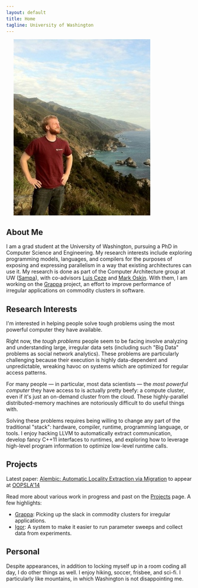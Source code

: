 ```yaml
---
layout: default
title: Home
tagline: University of Washington
---
```


<!-- ![profile](img/brandon_coast.jpg) -->
<div class="span5 pull-right" style="padding-left:20px">
  <div>
    <img src="img/brandon_coast.jpg" class="img-rounded"/>
  </div>
</div>

## About Me
I am a grad student at the University of Washington, pursuing a PhD in Computer Science and Engineering. My research interests include exploring programming models, languages, and compilers for the purposes of exposing and expressing parallelism in a way that existing architectures can use it. My research is done as part of the Computer Architecture group at UW ([Sampa](http://sampa.cs.washington.edu)), with co-advisors [Luis Ceze](http://www.cs.washington.edu/homes/luisceze/) and [Mark Oskin](http://www.cs.washington.edu/homes/oskin). With them, I am working on the [Grappa](http://grappa.io) project, an effort to improve performance of irregular applications on commodity clusters in software.

## Research Interests
I'm interested in helping people solve tough problems using the most powerful computer they have available. 

Right now, the *tough problems* people seem to be facing involve analyzing and understanding large, irregular data sets (including such "Big Data" problems as social network analytics). These problems are particularly challenging because their execution is highly data-dependent and unpredictable, wreaking havoc on systems which are optimized for regular access patterns.

For many people — in particular, most data scientists — the *most powerful computer* they have access to is actually pretty beefy: a compute cluster, even if it's just an on-demand cluster from the cloud. These highly-parallel distributed-memory machines are notoriously difficult to do useful things with.

Solving these problems requires being willing to change any part of the traditional "stack": hardware, compiler, runtime, programming language, or tools. I enjoy hacking LLVM to automatically extract communication, develop fancy C++11 interfaces to runtimes, and exploring how to leverage high-level program information to optimize low-level runtime calls.

## Projects

<div class="alert alert-info">Latest paper:
  <a href="pubs/oopsla14-alembic.pdf">Alembic: Automatic Locality Extraction via Migration</a> to appear at <a href="http://2014.splashcon.org/track/oopsla2014">OOPSLA'14</a>
</div>

Read more about various work in progress and past on the [Projects](projects.html) page. A few highlights:

* [Grappa](projects.html#Grappa): Picking up the slack in commodity clusters for irregular applications.
* [Igor](projects.html#Igor): A system to make it easier to run parameter sweeps and collect data from experiments.

## Personal
Despite appearances, in addition to locking myself up in a room coding all day, I do other things as well. I enjoy hiking, soccer, frisbee, and sci-fi. I particularly like mountains, in which Washington is not disappointing me.


<!-- <div class="container">
 <div class="fluid-row">
    <div class="span7">

    </div>
    <div class="span4">
      <img src="img/brandon_coast.jpg" class="img-polaroid" style="height=100px"/>
      <ul class="thumbnails">
        <li></li>
        <li class="span4">
          <div class="alert alert-info">
            <h1>GitHub</h1>
            <a class="btn" href="http://github.com/bholt">See my repos &raquo;</a>
          </div>
        </li>
      </ul>
    </div>
  </div>
</div> -->
